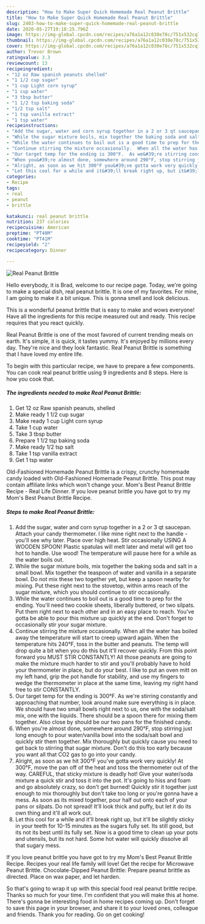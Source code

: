 ```yaml
---
description: "How to Make Super Quick Homemade Real Peanut Brittle"
title: "How to Make Super Quick Homemade Real Peanut Brittle"
slug: 2403-how-to-make-super-quick-homemade-real-peanut-brittle
date: 2020-05-27T19:18:25.796Z
image: https://img-global.cpcdn.com/recipes/a76a1a12c030e78c/751x532cq70/real-peanut-brittle-recipe-main-photo.jpg
thumbnail: https://img-global.cpcdn.com/recipes/a76a1a12c030e78c/751x532cq70/real-peanut-brittle-recipe-main-photo.jpg
cover: https://img-global.cpcdn.com/recipes/a76a1a12c030e78c/751x532cq70/real-peanut-brittle-recipe-main-photo.jpg
author: Trevor Brown
ratingvalue: 3.3
reviewcount: 13
recipeingredient:
- "12 oz Raw spanish peanuts shelled"
- "1 1/2 cup sugar"
- "1 cup Light corn syrup"
- "1 cup water"
- "3 tbsp butter"
- "1 1/2 tsp baking soda"
- "1/2 tsp salt"
- "1 tsp vanilla extract"
- "1 tsp water"
recipeinstructions:
- "Add the sugar, water and corn syrup together in a 2 or 3 qt saucepan.  Attach your candy thermometer.  I like mine right next to the handle - you&#39;ll see why later. Place over high heat.  Stir occasionally USING A WOODEN SPOON!  Plastic spatulas will melt later and metal will get too hot to handle.  Use wood!  The temperature will pause here for a while as the water boils out."
- "While the sugar mixture boils, mix together the baking soda and salt in a small bowl.  Mix together the teaspoon of water and vanilla in a separate bowl.  Do not mix these two together yet, but keep a spoon nearby for mixing. Put these right next to the stovetop, within arms reach of the sugar mixture, which you should continue to stir occasionally."
- "While the water continues to boil out is a good time to prep for the ending.  You&#39;ll need two cookie sheets, liberally buttered, or two silpats.  Put them right next to each other and in an easy place to reach.  You&#39;ve gotta be able to pour this mixture up quickly at the end.  Don&#39;t forget to occasionally stir your sugar mixture."
- "Continue stirring the mixture occasionally.  When all the water has boiled away the temperature will start to creep upward again.  When the temperature hits 240°F, toss in the butter and peanuts.  The temp will drop quite a bit when you do this but it&#39;ll recover quickly.  From this point forward you MUST STIR CONSTANTLY!  All those peanuts are going to make the mixture much harder to stir and you&#39;ll probably have to hold your thermometer in place, but do your best.  I like to put an oven mitt on my left hand, grip the pot handle for stability, and use my fingers to wedge the thermometer in place at the same time, leaving my right hand free to stir CONSTANTLY."
- "Our target temp for the ending is 300°F.  As we&#39;re stirring constantly and approaching that number, look around make sure everything is in place.  We should have two small bowls right next to us, one with the soda/salt mix, one with the liquids.  There should be a spoon there for mixing them together.  Also close by should be our two pans for the finished candy."
- "When you&#39;re almost done, somewhere around 290°F, stop stirring just long enough to pour water/vanilla bowl into the soda/salt bowl and quickly stir them together.  Mix thoroughly but quickly cause you need to get back to stirring that sugar mixture.  Don&#39;t do this too early because you want all that CO2 gas to go into your candy."
- "Alright, as soon as we hit 300°F you&#39;ve gotta work very quickly!  At 300°F, move the pan off of the heat and toss the thermometer out of the way.  CAREFUL, that sticky mixture is deadly hot!  Give your water/soda mixture a quick stir and toss it into the pot.  It&#39;s going to hiss and foam and go absolutely crazy, so don&#39;t get burned!  Quickly stir it together just enough to mix thoroughly but don&#39;t take too long or you&#39;re gonna have a mess.  As soon as its mixed together, pour half out onto each of your pans or silpats.  Do not spread!  It&#39;ll look thick and puffy, but let it do its own thing and it&#39;ll all work out."
- "Let this cool for a while and it&#39;ll break right up, but it&#39;ll be slightly sticky in your teeth for 10-15 minutes as the sugars fully set.  Its still good, but its not its best until its fully set.  Now is a good time to clean up your pots and utensils, but its not hard.  Some hot water will quickly dissolve all that sugary mess."
categories:
- Recipe
tags:
- real
- peanut
- brittle

katakunci: real peanut brittle 
nutrition: 237 calories
recipecuisine: American
preptime: "PT40M"
cooktime: "PT41M"
recipeyield: "2"
recipecategory: Dinner

---
```



![Real Peanut Brittle](https://img-global.cpcdn.com/recipes/a76a1a12c030e78c/751x532cq70/real-peanut-brittle-recipe-main-photo.jpg)

Hello everybody, it is Brad, welcome to our recipe page. Today, we're going to make a special dish, real peanut brittle. It is one of my favorites. For mine, I am going to make it a bit unique. This is gonna smell and look delicious.

This is a wonderful peanut brittle that is easy to make and wows everyone! Have all the ingredients for this recipe measured out and ready. This recipe requires that you react quickly.

Real Peanut Brittle is one of the most favored of current trending meals on earth. It's simple, it is quick, it tastes yummy. It's enjoyed by millions every day. They're nice and they look fantastic. Real Peanut Brittle is something that I have loved my entire life.


To begin with this particular recipe, we have to prepare a few components. You can cook real peanut brittle using 9 ingredients and 8 steps. Here is how you cook that.

<!--inarticleads1-->

##### The ingredients needed to make Real Peanut Brittle:

1. Get 12 oz Raw spanish peanuts, shelled
1. Make ready 1 1/2 cup sugar
1. Make ready 1 cup Light corn syrup
1. Take 1 cup water
1. Take 3 tbsp butter
1. Prepare 1 1/2 tsp baking soda
1. Make ready 1/2 tsp salt
1. Take 1 tsp vanilla extract
1. Get 1 tsp water


Old-Fashioned Homemade Peanut Brittle is a crispy, crunchy homemade candy loaded with Old-Fashioned Homemade Peanut Brittle. This post may contain affiliate links which won&#39;t change your. Mom&#39;s Best Peanut Brittle Recipe - Real Life Dinner. If you love peanut brittle you have got to try my Mom&#39;s Best Peanut Brittle Recipe. 

<!--inarticleads2-->

##### Steps to make Real Peanut Brittle:

1. Add the sugar, water and corn syrup together in a 2 or 3 qt saucepan.  Attach your candy thermometer.  I like mine right next to the handle - you&#39;ll see why later. Place over high heat.  Stir occasionally USING A WOODEN SPOON!  Plastic spatulas will melt later and metal will get too hot to handle.  Use wood!  The temperature will pause here for a while as the water boils out.
1. While the sugar mixture boils, mix together the baking soda and salt in a small bowl.  Mix together the teaspoon of water and vanilla in a separate bowl.  Do not mix these two together yet, but keep a spoon nearby for mixing. Put these right next to the stovetop, within arms reach of the sugar mixture, which you should continue to stir occasionally.
1. While the water continues to boil out is a good time to prep for the ending.  You&#39;ll need two cookie sheets, liberally buttered, or two silpats.  Put them right next to each other and in an easy place to reach.  You&#39;ve gotta be able to pour this mixture up quickly at the end.  Don&#39;t forget to occasionally stir your sugar mixture.
1. Continue stirring the mixture occasionally.  When all the water has boiled away the temperature will start to creep upward again.  When the temperature hits 240°F, toss in the butter and peanuts.  The temp will drop quite a bit when you do this but it&#39;ll recover quickly.  From this point forward you MUST STIR CONSTANTLY!  All those peanuts are going to make the mixture much harder to stir and you&#39;ll probably have to hold your thermometer in place, but do your best.  I like to put an oven mitt on my left hand, grip the pot handle for stability, and use my fingers to wedge the thermometer in place at the same time, leaving my right hand free to stir CONSTANTLY.
1. Our target temp for the ending is 300°F.  As we&#39;re stirring constantly and approaching that number, look around make sure everything is in place.  We should have two small bowls right next to us, one with the soda/salt mix, one with the liquids.  There should be a spoon there for mixing them together.  Also close by should be our two pans for the finished candy.
1. When you&#39;re almost done, somewhere around 290°F, stop stirring just long enough to pour water/vanilla bowl into the soda/salt bowl and quickly stir them together.  Mix thoroughly but quickly cause you need to get back to stirring that sugar mixture.  Don&#39;t do this too early because you want all that CO2 gas to go into your candy.
1. Alright, as soon as we hit 300°F you&#39;ve gotta work very quickly!  At 300°F, move the pan off of the heat and toss the thermometer out of the way.  CAREFUL, that sticky mixture is deadly hot!  Give your water/soda mixture a quick stir and toss it into the pot.  It&#39;s going to hiss and foam and go absolutely crazy, so don&#39;t get burned!  Quickly stir it together just enough to mix thoroughly but don&#39;t take too long or you&#39;re gonna have a mess.  As soon as its mixed together, pour half out onto each of your pans or silpats.  Do not spread!  It&#39;ll look thick and puffy, but let it do its own thing and it&#39;ll all work out.
1. Let this cool for a while and it&#39;ll break right up, but it&#39;ll be slightly sticky in your teeth for 10-15 minutes as the sugars fully set.  Its still good, but its not its best until its fully set.  Now is a good time to clean up your pots and utensils, but its not hard.  Some hot water will quickly dissolve all that sugary mess.


If you love peanut brittle you have got to try my Mom&#39;s Best Peanut Brittle Recipe. Recipes your real life family will love! Get the recipe for Microwave Peanut Brittle. Chocolate-Dipped Peanut Brittle: Prepare peanut brittle as directed. Place on wax paper, and let harden. 

So that's going to wrap it up with this special food real peanut brittle recipe. Thanks so much for your time. I'm confident that you will make this at home. There's gonna be interesting food in home recipes coming up. Don't forget to save this page in your browser, and share it to your loved ones, colleague and friends. Thank you for reading. Go on get cooking!

